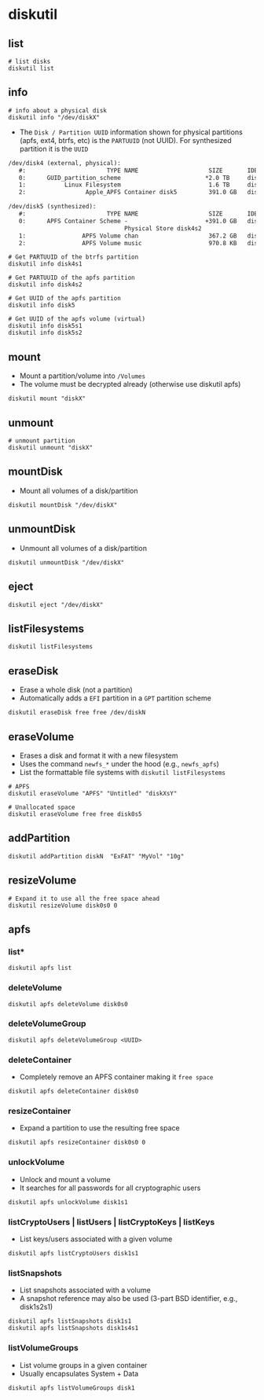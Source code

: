# diskutil

## list

```shell
# list disks
diskutil list
```

## info

```shell
# info about a physical disk
diskutil info "/dev/diskX"
```

- The `Disk / Partition UUID` information shown for physical partitions (apfs, ext4, btrfs, etc) is the `PARTUUID` (not UUID). For synthesized partition it is the `UUID`

```txt
/dev/disk4 (external, physical):
   #:                       TYPE NAME                    SIZE       IDENTIFIER
   0:      GUID_partition_scheme                        *2.0 TB     disk4
   1:           Linux Filesystem                         1.6 TB     disk4s1
   2:                 Apple_APFS Container disk5         391.0 GB   disk4s2

/dev/disk5 (synthesized):
   #:                       TYPE NAME                    SIZE       IDENTIFIER
   0:      APFS Container Scheme -                      +391.0 GB   disk5
                                 Physical Store disk4s2
   1:                APFS Volume chan                    367.2 GB   disk5s1
   2:                APFS Volume music                   970.8 KB   disk5s2
```

```shell
# Get PARTUUID of the btrfs partition
diskutil info disk4s1

# Get PARTUUID of the apfs partition
diskutil info disk4s2

# Get UUID of the apfs partition
diskutil info disk5

# Get UUID of the apfs volume (virtual)
diskutil info disk5s1
diskutil info disk5s2
```

## mount

- Mount a partition/volume into `/Volumes`
- The volume must be decrypted already (otherwise use diskutil apfs)

```shell
diskutil mount "diskX"
```

## unmount

```shell
# unmount partition
diskutil unmount "diskX"
```

## mountDisk

- Mount all volumes of a disk/partition

```shell
diskutil mountDisk "/dev/diskX"
```

## unmountDisk

- Unmount all volumes of a disk/partition

```shell
diskutil unmountDisk "/dev/diskX"
```

## eject

```shell
diskutil eject "/dev/diskX"
```

## listFilesystems

```shell
diskutil listFilesystems
```

## eraseDisk

- Erase a whole disk (not a partition)
- Automatically adds a `EFI` partition in a `GPT` partition scheme

```shell
diskutil eraseDisk free free /dev/diskN
```

## eraseVolume

- Erases a disk and format it with a new filesystem
- Uses the command `newfs_*` under the hood (e.g., `newfs_apfs`)
- List the formattable file systems with `diskutil listFilesystems`

```shell
# APFS
diskutil eraseVolume "APFS" "Untitled" "diskXsY"

# Unallocated space
diskutil eraseVolume free free disk0s5
```

## addPartition

```shell
diskutil addPartition diskN  "ExFAT" "MyVol" "10g"
```

## resizeVolume

```shell
# Expand it to use all the free space ahead
diskutil resizeVolume disk0s0 0
```

## apfs

### list\*

```shell
diskutil apfs list
```

### deleteVolume

```shell
diskutil apfs deleteVolume disk0s0
```

### deleteVolumeGroup

```shell
diskutil apfs deleteVolumeGroup <UUID>
```

### deleteContainer

- Completely remove an APFS container making it `free space`

```shell
diskutil apfs deleteContainer disk0s0
```

### resizeContainer

- Expand a partition to use the resulting free space

```shell
diskutil apfs resizeContainer disk0s0 0
```

### unlockVolume

- Unlock and mount a volume
- It searches for all passwords for all cryptographic users

```shell
diskutil apfs unlockVolume disk1s1
```

### listCryptoUsers | listUsers | listCryptoKeys | listKeys

- List keys/users associated with a given volume

```shell
diskutil apfs listCryptoUsers disk1s1
```

### listSnapshots

- List snapshots associated with a volume
- A snapshot reference may also be used (3-part BSD identifier, e.g., disk1s2s1)

```shell
diskutil apfs listSnapshots disk1s1
diskutil apfs listSnapshots disk1s4s1
```

### listVolumeGroups

- List volume groups in a given container
- Usually encapsulates System + Data

```shell
diskutil apfs listVolumeGroups disk1
```
